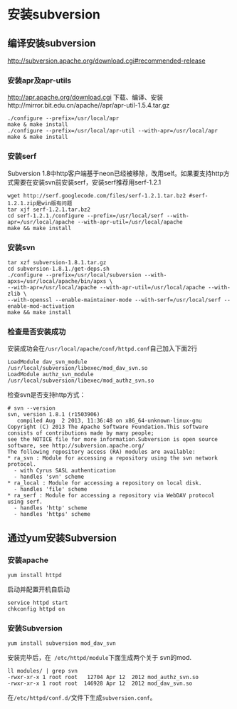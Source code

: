 # 安装subversion

## 编译安装subversion

http://subversion.apache.org/download.cgi#recommended-release

### 安装apr及apr-utils

http://apr.apache.org/download.cgi
下载、编译、安装http://mirror.bit.edu.cn/apache//apr/apr-util-1.5.4.tar.gz

```shell
./configure --prefix=/usr/local/apr
make & make install
./configure --prefix=/usr/local/apr-util --with-apr=/usr/local/apr
make & make install
```

### 安装serf

Subversion 1.8中http客户端基于neon已经被移除，改用self。如果要支持http方式需要在安装svn前安装serf，安装serf推荐用serf-1.2.1

```shell
wget http://serf.googlecode.com/files/serf-1.2.1.tar.bz2 #serf-1.2.1.zip是win版有问题
tar xjf serf-1.2.1.tar.bz2
cd serf-1.2.1./configure --prefix=/usr/local/serf --with-apr=/usr/local/apache --with-apr-util=/usr/local/apache
make && make install
```

### 安装svn

```shell
tar xzf subversion-1.8.1.tar.gz
cd subversion-1.8.1./get-deps.sh
./configure --prefix=/usr/local/subversion --with-apxs=/usr/local/apache/bin/apxs \
--with-apr=/usr/local/apache --with-apr-util=/usr/local/apache --with-zlib \
--with-openssl --enable-maintainer-mode --with-serf=/usr/local/serf --enable-mod-activation
make && make install
```

### 检查是否安装成功

安装成功会在`/usr/local/apache/conf/httpd.conf`自己加入下面2行

```
LoadModule dav_svn_module     /usr/local/subversion/libexec/mod_dav_svn.so
LoadModule authz_svn_module   /usr/local/subversion/libexec/mod_authz_svn.so
```

检查svn是否支持http方式：

```
# svn --version
svn, version 1.8.1 (r1503906)
   compiled Aug  2 2013, 11:36:48 on x86_64-unknown-linux-gnu
Copyright (C) 2013 The Apache Software Foundation.This software consists of contributions made by many people;
see the NOTICE file for more information.Subversion is open source software, see http://subversion.apache.org/
The following repository access (RA) modules are available:
* ra_svn : Module for accessing a repository using the svn network protocol.
  - with Cyrus SASL authentication
  - handles 'svn' scheme
* ra_local : Module for accessing a repository on local disk.
  - handles 'file' scheme
* ra_serf : Module for accessing a repository via WebDAV protocol using serf.
  - handles 'http' scheme
  - handles 'https' scheme
```

## 通过yum安装Subversion

### 安装apache

```shell
yum install httpd
```

启动并配置开机自启动

```shell
service httpd start
chkconfig httpd on
```

### 安装Subversion

```shell
yum install subversion mod_dav_svn
```

安装完毕后，在` /etc/httpd/module`下面生成两个关于 svn的mod.

```
ll modules/ | grep svn
-rwxr-xr-x 1 root root   12704 Apr 12  2012 mod_authz_svn.so
-rwxr-xr-x 1 root root  146928 Apr 12  2012 mod_dav_svn.so
```

在`/etc/httpd/conf.d/`文件下生成`subversion.conf`。
